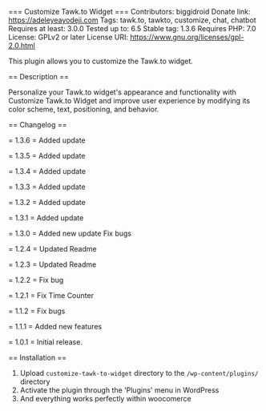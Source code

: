 === Customize Tawk.to Widget ===
Contributors: biggidroid
Donate link: https://adeleyeayodeji.com
Tags: tawk.to, tawkto, customize, chat, chatbot
Requires at least: 3.0.0
Tested up to: 6.5
Stable tag: 1.3.6
Requires PHP: 7.0
License: GPLv2 or later
License URI: https://www.gnu.org/licenses/gpl-2.0.html

This plugin allows you to customize the Tawk.to widget.

== Description ==

Personalize your Tawk.to widget's appearance and functionality with Customize Tawk.to Widget and improve user experience by modifying its color scheme, text, positioning, and behavior.

== Changelog ==

= 1.3.6 =
Added update

= 1.3.5 =
Added update

= 1.3.4 =
Added update

= 1.3.3 =
Added update

= 1.3.2 =
Added update

= 1.3.1 =
Added update

= 1.3.0 =
Added new update
Fix bugs

= 1.2.4 =
Updated Readme

= 1.2.3 =
Updated Readme

= 1.2.2 =
Fix bug

= 1.2.1 =
Fix Time Counter

= 1.1.2 =
Fix bugs

= 1.1.1 =
Added new features

= 1.0.1 =
Initial release.

== Installation ==

1. Upload `customize-tawk-to-widget` directory to the `/wp-content/plugins/` directory
2. Activate the plugin through the 'Plugins' menu in WordPress
3. And everything works perfectly within woocomerce
